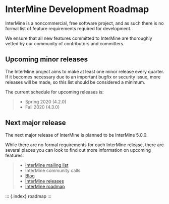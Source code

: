InterMine Development Roadmap
=============================

InterMine is a noncommercial, free software project, and as such there
is no formal list of feature requirements required for development.

We ensure that all new features committed to InterMine are thoroughly
vetted by our community of contributors and committers.

Upcoming minor releases
-----------------------

The InterMine project aims to make at least one minor release every
quarter. If it becomes necessary due to an important bugfix or security
issue, more releases will be made, so this list should be considered a
minimum.

The current schedule for upcoming releases is:

> -   Spring 2020 (4.2.0)
> -   Fall 2020 (4.3.0)

Next major release
------------------

The next major release of InterMine is planned to be InterMine 5.0.0.

While there are no formal requirements for each InterMine release, there
are several places you can look to find out more information on upcoming
features:

> -   [InterMine mailing
>     list](https://lists.intermine.org/pipermail/dev/)
> -   InterMine community calls
> -   [Blog](https://intermineorg.wordpress.com/tag/release-notes/)
> -   [InterMine
>     releases](https://github.com/intermine/intermine/releases)
> -   [InterMine
>     roadmap](https://github.com/intermine/intermine/projects/7)

::: {.index}
roadmap
:::
